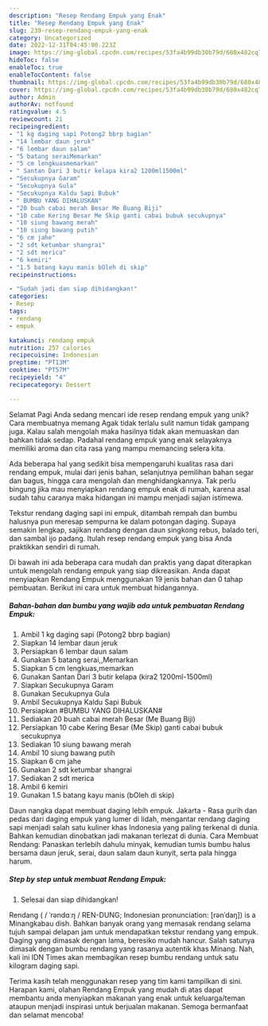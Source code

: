 ```yaml
---
description: "Resep Rendang Empuk yang Enak"
title: "Resep Rendang Empuk yang Enak"
slug: 239-resep-rendang-empuk-yang-enak
category: Uncategorized
date: 2022-12-31T04:45:00.223Z
image: https://img-global.cpcdn.com/recipes/53fa4b99db30b79d/680x482cq70/rendang-empuk-foto-resep-utama.jpg
hideToc: false
enableToc: true
enableTocContent: false
thumbnail: https://img-global.cpcdn.com/recipes/53fa4b99db30b79d/680x482cq70/rendang-empuk-foto-resep-utama.jpg
cover: https://img-global.cpcdn.com/recipes/53fa4b99db30b79d/680x482cq70/rendang-empuk-foto-resep-utama.jpg
author: Admin
authorAv: notfound
ratingvalue: 4.5
reviewcount: 21
recipeingredient:
- "1 kg daging sapi Potong2 bbrp bagian"
- "14 lembar daun jeruk"
- "6 lembar daun salam"
- "5 batang seraiMemarkan"
- "5 cm lengkuasmemarkan"
- " Santan Dari 3 butir kelapa kira2 1200ml1500ml"
- "Secukupnya Garam"
- "Secukupnya Gula"
- "Secukupnya Kaldu Sapi Bubuk"
- " BUMBU YANG DIHALUSKAN"
- "20 buah cabai merah Besar Me Buang Biji"
- "10 cabe Kering Besar Me Skip ganti cabai bubuk secukupnya"
- "10 siung bawang merah"
- "10 siung bawang putih"
- "6 cm jahe"
- "2 sdt ketumbar shangrai"
- "2 sdt merica"
- "6 kemiri"
- "1.5 batang kayu manis bOleh di skip"
recipeinstructions:

- "Sudah jadi dan siap dihidangkan!"
categories:
- Resep
tags:
- rendang
- empuk

katakunci: rendang empuk 
nutrition: 257 calories
recipecuisine: Indonesian
preptime: "PT13M"
cooktime: "PT57M"
recipeyield: "4"
recipecategory: Dessert

---
```



Selamat Pagi Anda sedang mencari ide resep rendang empuk yang unik? Cara membuatnya memang Agak tidak terlalu sulit namun tidak gampang juga. Kalau salah mengolah maka hasilnya tidak akan memuaskan dan bahkan tidak sedap. Padahal rendang empuk yang enak selayaknya memiliki aroma dan cita rasa yang mampu memancing selera kita.


Ada beberapa hal yang sedikit bisa mempengaruhi kualitas rasa dari rendang empuk, mulai dari jenis bahan, selanjutnya pemilihan bahan segar dan bagus, hingga cara mengolah dan menghidangkannya. Tak perlu bingung jika mau menyiapkan rendang empuk enak di rumah, karena asal sudah tahu caranya maka hidangan ini mampu menjadi sajian istimewa.

Tekstur rendang daging sapi ini empuk, ditambah rempah dan bumbu halusnya pun meresap sempurna ke dalam potongan daging. Supaya semakin lengkap, sajikan rendang dengan daun singkong rebus, balado teri, dan sambal ijo padang. Itulah resep rendang empuk yang bisa Anda praktikkan sendiri di rumah.


Di bawah ini ada beberapa cara mudah dan praktis yang dapat diterapkan untuk mengolah rendang empuk yang siap dikreasikan. Anda dapat menyiapkan Rendang Empuk menggunakan 19 jenis bahan dan 0 tahap pembuatan. Berikut ini cara untuk membuat hidangannya.

<!--inarticleads1-->

##### Bahan-bahan dan bumbu yang wajib ada untuk pembuatan Rendang Empuk:

1. Ambil 1 kg daging sapi (Potong2 bbrp bagian)
1. Siapkan 14 lembar daun jeruk
1. Persiapkan 6 lembar daun salam
1. Gunakan 5 batang serai,,Memarkan
1. Siapkan 5 cm lengkuas,memarkan
1. Gunakan  Santan Dari 3 butir kelapa (kira2 1200ml-1500ml)
1. Siapkan Secukupnya Garam
1. Gunakan Secukupnya Gula
1. Ambil Secukupnya Kaldu Sapi Bubuk
1. Persiapkan  #BUMBU YANG DIHALUSKAN#
1. Sediakan 20 buah cabai merah Besar (Me Buang Biji)
1. Persiapkan 10 cabe Kering Besar (Me Skip) ganti cabai bubuk secukupnya
1. Sediakan 10 siung bawang merah
1. Ambil 10 siung bawang putih
1. Siapkan 6 cm jahe
1. Gunakan 2 sdt ketumbar shangrai
1. Sediakan 2 sdt merica
1. Ambil 6 kemiri
1. Gunakan 1.5 batang kayu manis (bOleh di skip)


Daun nangka dapat membuat daging lebih empuk. Jakarta - Rasa gurih dan pedas dari daging empuk yang lumer di lidah, mengantar rendang daging sapi menjadi salah satu kuliner khas Indonesia yang paling terkenal di dunia. Bahkan kemudian dinobatkan jadi makanan terlezat di dunia. Cara Membuat Rendang: Panaskan terlebih dahulu minyak, kemudian tumis bumbu halus bersama daun jeruk, serai, daun salam daun kunyit, serta pala hingga harum. 

<!--inarticleads2-->

##### Step by step untuk membuat Rendang Empuk:


1. Selesai dan siap dihidangkan!

Rendang ( / ˈrəndɑːŋ / REN-DUNG; Indonesian pronunciation: [rənˈdaŋ]) is a Minangkabau dish. Bahkan banyak orang yang memasak rendang selama tujuh sampai delapan jam untuk mendapatkan tekstur rendang yang empuk. Daging yang dimasak dengan lama, beresiko mudah hancur. Salah satunya dimasak dengan bumbu rendang yang rasanya autentik khas Minang. Nah, kali ini IDN Times akan membagikan resep bumbu rendang untuk satu kilogram daging sapi. 

Terima kasih telah menggunakan resep yang tim kami tampilkan di sini. Harapan kami, olahan Rendang Empuk yang mudah di atas dapat membantu anda menyiapkan makanan yang enak untuk keluarga/teman ataupun menjadi inspirasi untuk berjualan makanan. Semoga bermanfaat dan selamat mencoba!
